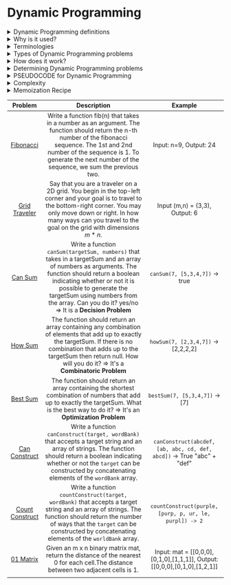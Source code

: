 # Dynamic Programming

<details>
<summary>Dynamic Programming definitions</summary>

1. 

2. 

</details>

<details>
<summary>Why is it used?</summary>

1. 
</details>

<details>
<summary>Terminologies</summary>

1. 

</details>

<details>
<summary>Types of Dynamic Programming problems</summary>

1. 
2. 

</details>

<details>
<summary>How does it work?</summary>

- 

</details>


<details>
<summary>Determining Dynamic Programming problems</summary>

</details>

<details>
<summary>PSEUDOCODE for Dynamic Programming</summary>

</details>

<details>
<summary>Complexity</summary>


</details>

<details>
<summary>Memoization Recipe</summary>

- The most important thing is to stick to: First make it work via brute - force (correctness). Second, make it efficient via memoization (efficiency).

- To make it work: visualize the problem as a tree. The nodes of a tree represents the problem. Drawing an edge represents shrinking the problem. The key is to figure out the logic of shrinking the problem.

- Implement the tree using recursion. How to translate the tree visualization to code? Think of the base line recursive case. Test it. Because there's a big difference between code that's slow & code that's wrong.

- After correctness, memoize. Map parameters to solutions. Add a new base case that captures the memo. If the arguments are in the memo object, return the stored value. Then implement **memo storing logic**, which is going to the return objects in the brute forced, and write code around the return.

<img width=300px src="./gridTraveler/ex13.png">

</details>

|Problem|Description|Example|
| :----: | :----: | :----: |
|[Fibonacci](./Fibonacci/README.md)|Write a function fib(n) that takes in a number as an argument. The function should return the n-th number of the fibonacci sequence. The 1st and 2nd number of the sequence is 1. To generate the next number of the sequence, we sum the previous two.|Input: n=9, Output: 24|
|[Grid Traveler](./gridTraveler/README.md)|Say that you are a traveler on a 2D grid. You begin in the top-left corner and your goal is to travel to the bottom-right corner. You may only move down or right. In how many ways can you travel to the goal on the grid with dimensions $m * n$.|Input (m,n) = (3,3), Output: 6|
|[Can Sum](./canSum/README.md)|Write a function ```canSum(targetSum, numbers)``` that takes in a targetSum and an array of numbers as arguments. The function should return a boolean indicating whether or not it is possible to generate the targetSum using numbers from the array. Can you do it? yes/no => It is a **Decision Problem**|```canSum(7, [5,3,4,7])``` -> true|
|[How Sum](./howSum/README.md)|The function should return an array containing any combination of elements that add up to exactly the targetSum. If there is no combination that adds up to the targetSum then return null. How will you do it? => It's a **Combinatoric Problem**|```howSum(7, [2,3,4,7])``` -> [2,2,2,2]|
|[Best Sum](./bestSum/README.md)|The function should return an array containing the shortest combination of numbers that add up to exactly the targetSum. What is the best way to do it? => It's an **Optimization Problem**|```bestSum(7, [5,3,4,7])``` -> [7]|
|[Can Construct](./canConstruct/README.md)|Write a function ```canConstruct(target, wordBank)``` that accepts a target string and an array of strings. The function should return a boolean indicating whether or not the ```target``` can be constructed by concatenating elements of the ```wordBank``` array.|```canConstruct(abcdef, [ab, abc, cd, def, abcd])``` -> True "abc" + "def"|
|[Count Construct](./countConstruct/README.md)|Write a function ```countConstruct(target, wordBank)``` that accepts a target string and an array of strings. The function should return the number of ways that the ```target``` can be constructed by concatenating elements of the ```worldBank``` array.|```countConstruct(purple, [purp, p, ur, le, purpl]) -> 2```|
|[01 Matrix](./01Matrix/README.md)|Given an m x n binary matrix mat, return the distance of the nearest 0 for each cell.The distance between two adjacent cells is 1.|Input: mat = [[0,0,0],[0,1,0],[1,1,1]], Output: [[0,0,0],[0,1,0],[1,2,1]]|
||||

